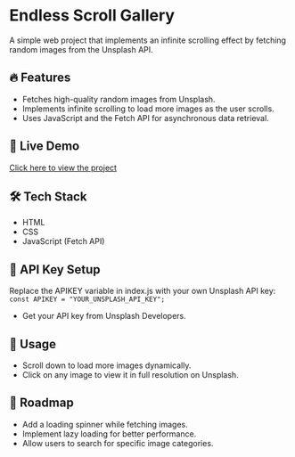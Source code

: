 # Endless Scroll Gallery

A simple web project that implements an infinite scrolling effect by fetching random images from the Unsplash API. 

## 🔥 Features
- Fetches high-quality random images from Unsplash.
- Implements infinite scrolling to load more images as the user scrolls.
- Uses JavaScript and the Fetch API for asynchronous data retrieval.

## 🚀 Live Demo
[Click here to view the project](https://naveen-kumarj.github.io/endless-scroll-gallery/)

## 🛠️ Tech Stack
- HTML
- CSS
- JavaScript (Fetch API)

## 📝 API Key Setup
Replace the APIKEY variable in index.js with your own Unsplash API key:
```const APIKEY = "YOUR_UNSPLASH_API_KEY";```
- Get your API key from Unsplash Developers.

## 🔧 Usage
- Scroll down to load more images dynamically.
- Click on any image to view it in full resolution on Unsplash.

## 🎯 Roadmap
- Add a loading spinner while fetching images.
- Implement lazy loading for better performance.
- Allow users to search for specific image categories.
